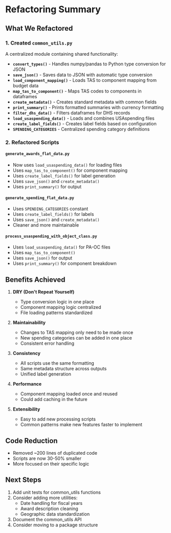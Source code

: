 # Refactoring Summary

## What We Refactored

### 1. Created `common_utils.py`
A centralized module containing shared functionality:

- **`convert_types()`** - Handles numpy/pandas to Python type conversion for JSON
- **`save_json()`** - Saves data to JSON with automatic type conversion
- **`load_component_mapping()`** - Loads TAS to component mapping from budget data
- **`map_tas_to_component()`** - Maps TAS codes to components in dataframes
- **`create_metadata()`** - Creates standard metadata with common fields
- **`print_summary()`** - Prints formatted summaries with currency formatting
- **`filter_dhs_data()`** - Filters dataframes for DHS records
- **`load_usaspending_data()`** - Loads and combines USAspending files
- **`create_label_fields()`** - Creates label fields based on configuration
- **`SPENDING_CATEGORIES`** - Centralized spending category definitions

### 2. Refactored Scripts

#### `generate_awards_flat_data.py`
- Now uses `load_usaspending_data()` for loading files
- Uses `map_tas_to_component()` for component mapping
- Uses `create_label_fields()` for label generation
- Uses `save_json()` and `create_metadata()`
- Uses `print_summary()` for output

#### `generate_spending_flat_data.py`
- Uses `SPENDING_CATEGORIES` constant
- Uses `create_label_fields()` for labels
- Uses `save_json()` and `create_metadata()`
- Cleaner and more maintainable

#### `process_usaspending_with_object_class.py`
- Uses `load_usaspending_data()` for PA-OC files
- Uses `map_tas_to_component()`
- Uses `save_json()` for output
- Uses `print_summary()` for component breakdown

## Benefits Achieved

1. **DRY (Don't Repeat Yourself)**
   - Type conversion logic in one place
   - Component mapping logic centralized
   - File loading patterns standardized

2. **Maintainability**
   - Changes to TAS mapping only need to be made once
   - New spending categories can be added in one place
   - Consistent error handling

3. **Consistency**
   - All scripts use the same formatting
   - Same metadata structure across outputs
   - Unified label generation

4. **Performance**
   - Component mapping loaded once and reused
   - Could add caching in the future

5. **Extensibility**
   - Easy to add new processing scripts
   - Common patterns make new features faster to implement

## Code Reduction

- Removed ~200 lines of duplicated code
- Scripts are now 30-50% smaller
- More focused on their specific logic

## Next Steps

1. Add unit tests for common_utils functions
2. Consider adding more utilities:
   - Date handling for fiscal years
   - Award description cleaning
   - Geographic data standardization
3. Document the common_utils API
4. Consider moving to a package structure